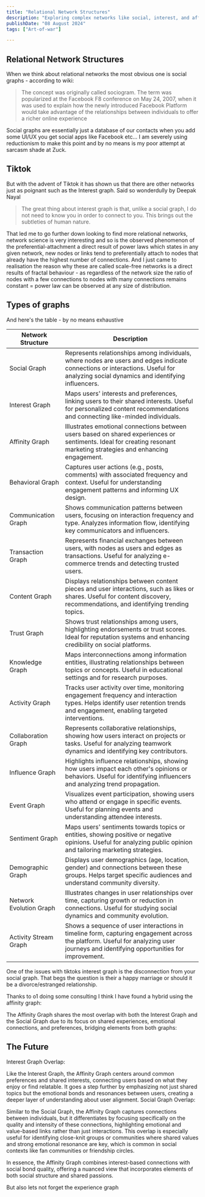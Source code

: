```yaml
---
title: "Relational Network Structures"
description: "Exploring complex networks like social, interest, and affinity graphs that represent nodes and connections in various relational structures."
publishDate: "08 August 2024"
tags: ["Art-of-war"]

---
```


## Relational Network Structures

When we think about relational networks the most obvious one is social graphs - according to wiki:

> The concept was originally called sociogram. The term was popularized at the Facebook F8 conference on May 24, 2007, when it was used to explain how the newly introduced Facebook Platform would take advantage of the relationships between individuals to offer a richer online experience

Social graphs are essentially just a database of our contacts when you add some UI/UX you get social apps like Facebook etc... I am severely using reductionism to make this point and by no means is my poor attempt at sarcasm shade at Zuck.

## Tiktok

But with the advent of Tiktok it has shown us that there are other networks just as poignant such as the Interest graph. Said so wonderdully by Deepak Nayal

> The great thing about interest graph is that, unlike a social graph, I do not need to know you in order to connect to you. This brings out the subtleties of human nature.

That led me to go further down looking to find more relational networks, network science is very interesting and so is the observed phenomenon of the preferential-attachment a direct result of power laws which states in any given network, new nodes or links tend to preferentially attach to nodes that already have the highest number of connections. And I just came to realisation the reason why these are called scale-free networks is a direct results of fractal behaviour - as regardless of the network size the ratio of nodes with a few connections to nodes with many connections remains constant = power law can be observed at any size of distribution.

## Types of graphs

And here's the table - by no means exhaustive 

| Network Structure       | Description                                                                                                                                                                                      |
| ----------------------- | ------------------------------------------------------------------------------------------------------------------------------------------------------------------------------------------------ |
| Social Graph            | Represents relationships among individuals, where nodes are users and edges indicate connections or interactions. Useful for analyzing social dynamics and identifying influencers.               |
| Interest Graph          | Maps users' interests and preferences, linking users to their shared interests. Useful for personalized content recommendations and connecting like-minded individuals.                          |
| Affinity Graph          | Illustrates emotional connections between users based on shared experiences or sentiments. Ideal for creating resonant marketing strategies and enhancing engagement.                           |
| Behavioral Graph        | Captures user actions (e.g., posts, comments) with associated frequency and context. Useful for understanding engagement patterns and informing UX design.                                        |
| Communication Graph     | Shows communication patterns between users, focusing on interaction frequency and type. Analyzes information flow, identifying key communicators and influencers.                                |
| Transaction Graph       | Represents financial exchanges between users, with nodes as users and edges as transactions. Useful for analyzing e-commerce trends and detecting trusted users.                                 |
| Content Graph           | Displays relationships between content pieces and user interactions, such as likes or shares. Useful for content discovery, recommendations, and identifying trending topics.                    |
| Trust Graph             | Shows trust relationships among users, highlighting endorsements or trust scores. Ideal for reputation systems and enhancing credibility on social platforms.                                     |
| Knowledge Graph         | Maps interconnections among information entities, illustrating relationships between topics or concepts. Useful in educational settings and for research purposes.                              |
| Activity Graph          | Tracks user activity over time, monitoring engagement frequency and interaction types. Helps identify user retention trends and engagement, enabling targeted interventions.                     |
| Collaboration Graph     | Represents collaborative relationships, showing how users interact on projects or tasks. Useful for analyzing teamwork dynamics and identifying key contributors.                                |
| Influence Graph         | Highlights influence relationships, showing how users impact each other's opinions or behaviors. Useful for identifying influencers and analyzing trend propagation.                             |
| Event Graph             | Visualizes event participation, showing users who attend or engage in specific events. Useful for planning events and understanding attendee interests.                                          |
| Sentiment Graph         | Maps users' sentiments towards topics or entities, showing positive or negative opinions. Useful for analyzing public opinion and tailoring marketing strategies.                               |
| Demographic Graph       | Displays user demographics (age, location, gender) and connections between these groups. Helps target specific audiences and understand community diversity.                                    |
| Network Evolution Graph | Illustrates changes in user relationships over time, capturing growth or reduction in connections. Useful for studying social dynamics and community evolution.                                |
| Activity Stream Graph   | Shows a sequence of user interactions in timeline form, capturing engagement across the platform. Useful for analyzing user journeys and identifying opportunities for improvement.             |


One of the issues with tiktoks interest graph is the disconnection from your social graph. That begs the question is their a happy marriage or should it be a divorce/estranged relationship.

Thanks to o1 doing some consulting I think I have found a hybrid using the affinity graph:

The Affinity Graph shares the most overlap with both the Interest Graph and the Social Graph due to its focus on shared experiences, emotional connections, and preferences, bridging elements from both graphs:

## The Future

Interest Graph Overlap:

Like the Interest Graph, the Affinity Graph centers around common preferences and shared interests, connecting users based on what they enjoy or find relatable.
It goes a step further by emphasizing not just shared topics but the emotional bonds and resonances between users, creating a deeper layer of understanding about user alignment.
Social Graph Overlap:

Similar to the Social Graph, the Affinity Graph captures connections between individuals, but it differentiates by focusing specifically on the quality and intensity of these connections, highlighting emotional and value-based links rather than just interactions.
This overlap is especially useful for identifying close-knit groups or communities where shared values and strong emotional resonance are key, which is common in social contexts like fan communities or friendship circles.

In essence, the Affinity Graph combines interest-based connections with social bond quality, offering a nuanced view that incorporates elements of both social structure and shared passions.

But also lets not forget the experience graph

